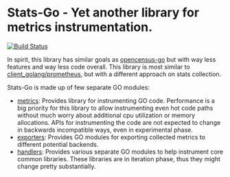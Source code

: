 # Stats-Go - Yet another library for metrics instrumentation.
[![Build Status](https://travis-ci.com/zviadm/stats-go.svg?branch=master)](https://travis-ci.com/zviadm/stats-go)

In spirit, this library has similar goals as [opencensus-go](https://github.com/census-instrumentation/opencensus-go) but
with way less features and way less code overall. This library is most similar to
[client_golang/prometheus](https://github.com/prometheus/client_golang), but with a different approach on stats collection.

Stats-Go is made up of few separate GO modules:
- [metrics](./metrics): Provides library for instrumenting GO code. Performance is a big priority for this library
to allow instrumenting even hot code paths without much worry about additional cpu utilization or memory allocations.
APIs for instrumenting the code are not expected to change in backwards incompatible ways, even in experimental phase.
- [exporters](./exporters): Provides GO modules for exporting collected metrics to different potential backends.
- [handlers](./handlers): Provides various separate GO modules to help instrument core common libraries. These libraries
are in iteration phase, thus they might change pretty substantially.
